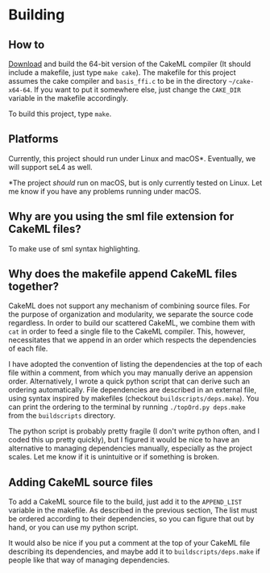 # Building

## How to
[Download](https://cakeml.org/download.html) and build the 64-bit version of the CakeML compiler (It should include a makefile, just type `make cake`). The makefile for this project assumes the cake compiler and `basis_ffi.c` to be in the directory `~/cake-x64-64`. If you want to put it somewhere else, just change the `CAKE_DIR` variable in the makefile accordingly.

To build this project, type `make`.

## Platforms
Currently, this project should run under Linux and macOS*. Eventually, we will support seL4 as well.

*The project _should_ run on macOS, but is only currently tested on Linux. Let me know if you have any problems running under macOS.

## Why are you using the sml file extension for CakeML files?
To make use of sml syntax highlighting.

## Why does the makefile append CakeML files together?
CakeML does not support any mechanism of combining source files. For the purpose of organization and modularity, we separate the source code regardless. In order to build our scattered CakeML, we combine them with `cat` in order to feed a single file to the CakeML compiler. This, however, necessitates that we append in an order which respects the dependencies of each file.

I have adopted the convention of listing the dependencies at the top of each file within a comment, from which you may manually derive an appension order. Alternatively, I wrote a quick python script that can derive such an ordering automatically. File dependencies are described in an external file, using syntax inspired by makefiles (checkout `buildscripts/deps.make`). You can print the ordering to the terminal by running `./topOrd.py deps.make` from the `buildscripts` directory.

The python script is probably pretty fragile (I don't write python often, and I coded this up pretty quickly), but I figured it would be nice to have an alternative to managing dependencies manually, especially as the project scales. Let me know if it is unintuitive or if something is broken.

## Adding CakeML source files
To add a CakeML source file to the build, just add it to the `APPEND_LIST` variable in the makefile. As described in the previous section, The list must be ordered according to their dependencies, so you can figure that out by hand, or you can use my python script.

It would also be nice if you put a comment at the top of your CakeML file describing its dependencies, and maybe add it to `buildscripts/deps.make` if people like that way of managing dependencies.
